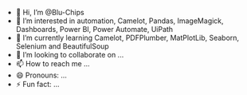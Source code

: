- 👋 Hi, I’m @Blu-Chips
- 👀 I’m interested in automation, Camelot, Pandas, ImageMagick, Dashboards, Power BI, Power Automate, UiPath
- 🌱 I’m currently learning Camelot, PDFPlumber, MatPlotLib, Seaborn, Selenium and BeautifulSoup
- 💞️ I’m looking to collaborate on ...
- 📫 How to reach me ...
- 😄 Pronouns: ...
- ⚡ Fun fact: ...

<!---
Blu-Chips/Blu-Chips is a ✨ special ✨ repository because its `README.md` (this file) appears on your GitHub profile.
You can click the Preview link to take a look at your changes.
--->
